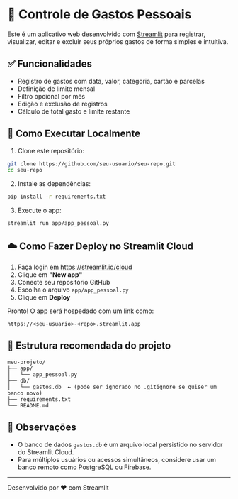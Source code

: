 # 💸 Controle de Gastos Pessoais

Este é um aplicativo web desenvolvido com [Streamlit](https://streamlit.io/) para registrar, visualizar, editar e excluir seus próprios gastos de forma simples e intuitiva.

## ✅ Funcionalidades
- Registro de gastos com data, valor, categoria, cartão e parcelas
- Definição de limite mensal
- Filtro opcional por mês
- Edição e exclusão de registros
- Cálculo de total gasto e limite restante

## 🚀 Como Executar Localmente

1. Clone este repositório:
```bash
git clone https://github.com/seu-usuario/seu-repo.git
cd seu-repo
```

2. Instale as dependências:
```bash
pip install -r requirements.txt
```

3. Execute o app:
```bash
streamlit run app/app_pessoal.py
```

## ☁️ Como Fazer Deploy no Streamlit Cloud

1. Faça login em https://streamlit.io/cloud
2. Clique em **"New app"**
3. Conecte seu repositório GitHub
4. Escolha o arquivo `app/app_pessoal.py`
5. Clique em **Deploy**

Pronto! O app será hospedado com um link como:

```
https://<seu-usuario>-<repo>.streamlit.app
```

## 📁 Estrutura recomendada do projeto

```
meu-projeto/
├── app/
│   └── app_pessoal.py
├── db/
│   └── gastos.db  ← (pode ser ignorado no .gitignore se quiser um banco novo)
├── requirements.txt
└── README.md
```

## 📌 Observações

- O banco de dados `gastos.db` é um arquivo local persistido no servidor do Streamlit Cloud.
- Para múltiplos usuários ou acessos simultâneos, considere usar um banco remoto como PostgreSQL ou Firebase.

---

Desenvolvido por ❤️ com Streamlit
